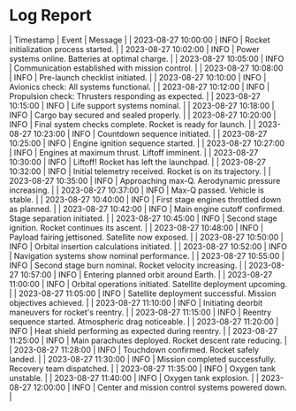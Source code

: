 # Log Report 

| Timestamp | Event | Message |
| 2023-08-27 10:00:00 | INFO | Rocket initialization process started. |
| 2023-08-27 10:02:00 | INFO | Power systems online. Batteries at optimal charge. |
| 2023-08-27 10:05:00 | INFO | Communication established with mission control. |
| 2023-08-27 10:08:00 | INFO | Pre-launch checklist initiated. |
| 2023-08-27 10:10:00 | INFO | Avionics check: All systems functional. |
| 2023-08-27 10:12:00 | INFO | Propulsion check: Thrusters responding as expected. |
| 2023-08-27 10:15:00 | INFO | Life support systems nominal. |
| 2023-08-27 10:18:00 | INFO | Cargo bay secured and sealed properly. |
| 2023-08-27 10:20:00 | INFO | Final system checks complete. Rocket is ready for launch. |
| 2023-08-27 10:23:00 | INFO | Countdown sequence initiated. |
| 2023-08-27 10:25:00 | INFO | Engine ignition sequence started. |
| 2023-08-27 10:27:00 | INFO | Engines at maximum thrust. Liftoff imminent. |
| 2023-08-27 10:30:00 | INFO | Liftoff! Rocket has left the launchpad. |
| 2023-08-27 10:32:00 | INFO | Initial telemetry received. Rocket is on its trajectory. |
| 2023-08-27 10:35:00 | INFO | Approaching max-Q. Aerodynamic pressure increasing. |
| 2023-08-27 10:37:00 | INFO | Max-Q passed. Vehicle is stable. |
| 2023-08-27 10:40:00 | INFO | First stage engines throttled down as planned. |
| 2023-08-27 10:42:00 | INFO | Main engine cutoff confirmed. Stage separation initiated. |
| 2023-08-27 10:45:00 | INFO | Second stage ignition. Rocket continues its ascent. |
| 2023-08-27 10:48:00 | INFO | Payload fairing jettisoned. Satellite now exposed. |
| 2023-08-27 10:50:00 | INFO | Orbital insertion calculations initiated. |
| 2023-08-27 10:52:00 | INFO | Navigation systems show nominal performance. |
| 2023-08-27 10:55:00 | INFO | Second stage burn nominal. Rocket velocity increasing. |
| 2023-08-27 10:57:00 | INFO | Entering planned orbit around Earth. |
| 2023-08-27 11:00:00 | INFO | Orbital operations initiated. Satellite deployment upcoming. |
| 2023-08-27 11:05:00 | INFO | Satellite deployment successful. Mission objectives achieved. |
| 2023-08-27 11:10:00 | INFO | Initiating deorbit maneuvers for rocket's reentry. |
| 2023-08-27 11:15:00 | INFO | Reentry sequence started. Atmospheric drag noticeable. |
| 2023-08-27 11:20:00 | INFO | Heat shield performing as expected during reentry. |
| 2023-08-27 11:25:00 | INFO | Main parachutes deployed. Rocket descent rate reducing. |
| 2023-08-27 11:28:00 | INFO | Touchdown confirmed. Rocket safely landed. |
| 2023-08-27 11:30:00 | INFO | Mission completed successfully. Recovery team dispatched. |
| 2023-08-27 11:35:00 | INFO | Oxygen tank unstable. |
| 2023-08-27 11:40:00 | INFO | Oxygen tank explosion. |
| 2023-08-27 12:00:00 | INFO | Center and mission control systems powered down. |

